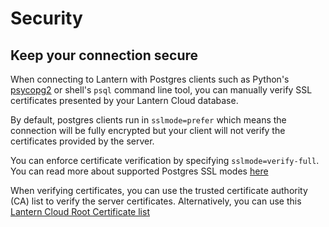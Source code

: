 # Security

## Keep your connection secure

When connecting to Lantern with Postgres clients such as Python's [psycopg2](https://pypi.org/project/psycopg2/) or shell's `psql` command line tool, you can manually verify SSL certificates presented by your Lantern Cloud database.

By default, postgres clients run in `sslmode=prefer` which means the connection will be fully encrypted but your client will not verify the certificates provided by the server.

You can enforce certificate verification by specifying `sslmode=verify-full`. You can read more about supported Postgres SSL modes [here](https://www.postgresql.org/docs/current/libpq-ssl.html)

When verifying certificates, you can use the trusted certificate authority (CA) list to verify the server certificates. Alternatively, you can use this [Lantern Cloud Root Certificate list](https://storage.googleapis.com/lantern-web/root.crt)
